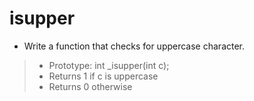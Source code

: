 # isupper
* Write a function that checks for uppercase character.
> * Prototype: int _isupper(int c);
> * Returns 1 if c is uppercase
> * Returns 0 otherwise
